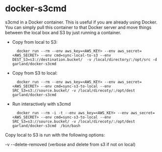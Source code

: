 docker-s3cmd
============

s3cmd in a Docker container.  This is useful if you are already using Docker.
You can simply pull this container to that Docker server and move things between the local box and S3 by just running
a container.

* Copy from local to S3:

        docker run --rm --env aws_key=<AWS_KEY> --env aws_secret=<AWS_SECRET> --env cmd=sync-local-to-s3 --env DEST_S3=s3://destination.bucket/  -v /local/directory/:/opt/src -d garland/docker-s3cmd

* Copy from S3 to local:

        docker run --rm --env aws_key=<AWS_KEY> --env aws_secret=<AWS_SECRET> --env cmd=sync-s3-to-local --env SRC_S3=s3://source.bucket/ -v /local/direcoty/:/opt/dest garland/docker-s3cmd

* Run interactively with s3cmd

        docker run --rm -i -t --env aws_key=<AWS_KEY> --env aws_secret=<AWS_SECRET> --env cmd=sync-s3-to-local --env SRC_S3=s3://source.bucket/ -v /local/direcoty/:/opt/dest garland/docker-s3cmd  /bin/bash


Copy local to S3 is run with the following options:

-v --delete-removed   (verbose and delete from s3 if not on local)
